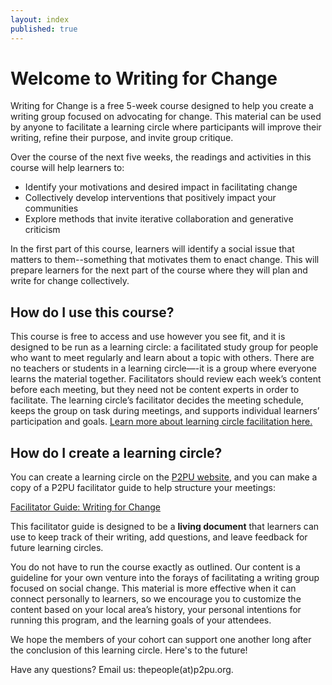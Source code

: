 ```yaml
---
layout: index
published: true
---
```


# Welcome to Writing for Change

Writing for Change is a free 5-week course designed to help you create a writing group focused on advocating for change. This material can be used by anyone to facilitate a learning circle where participants will improve their writing, refine their purpose, and invite group critique.

Over the course of the next five weeks, the readings and activities in this course will help learners to:

- Identify your motivations and desired impact in facilitating change
- Collectively develop interventions that positively impact your communities
- Explore methods that invite iterative collaboration and generative criticism

In the first part of this course, learners will identify a social issue that matters to them--something that motivates them to enact change. This will prepare learners for the next part of the course where they will plan and write for change collectively.

## How do I use this course?

This course is free to access and use however you see fit, and it is designed to be run as a learning circle: a facilitated study group for people who want to meet regularly and learn about a topic with others. There are no teachers or students in a learning circle—-it is a group where everyone learns the material together. Facilitators should review each week’s content before each meeting, but they need not be content experts in order to facilitate. The learning circle’s facilitator decides the meeting schedule, keeps the group on task during meetings, and supports individual learners’ participation and goals. [Learn more about learning circle facilitation here.](https://docs.p2pu.org/facilitation/facilitation-basics)

## How do I create a learning circle?

You can create a learning circle on the [P2PU website](https://www.p2pu.org/en/), and you can make a copy of a P2PU facilitator guide to help structure your meetings:

<a class="btn btn-primary" href="https://docs.google.com/document/d/1L6Gsj76HWb0nu3z3QETGqD3g3gmSzWmUhG2zr01Nock/copy"><i class="fa fa-home"></i> Facilitator Guide: Writing for Change </a>

This facilitator guide is designed to be a **living document** that learners can use to keep track of their writing, add questions, and leave feedback for future learning circles.

You do not have to run the course exactly as outlined. Our content is a guideline for your own venture into the forays of facilitating a writing group focused on social change. This material is more effective when it can connect personally to learners, so we encourage you to customize the content based on your local area’s history, your personal intentions for running this program, and the learning goals of your attendees.

We hope the members of your cohort can support one another long after the conclusion of this learning circle. Here's to the future!

Have any questions? Email us: thepeople(at)p2pu.org.
